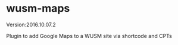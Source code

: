 wusm-maps
=========
Version:2016.10.07.2

Plugin to add Google Maps to a WUSM site via shortcode and CPTs
